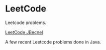 # LeetCode
 Leetcode problems.

[LeetCode JBecnel](https://leetcode.com/JBecnel/)

A few recent Leetcode problems done in Java.
